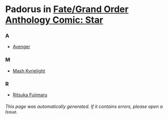 # Padorus in [Fate/Grand Order Anthology Comic: Star](https://myanimelist.net/manga/96890/Fate_Grand_Order_Anthology_Comic__Star)

### A
* [Avenger](https://github.com/shadow578/Project-Padoru/blob/master/table-of-contents/characters/Avenger.md)

### M
* [Mash Kyrielight](https://github.com/shadow578/Project-Padoru/blob/master/table-of-contents/characters/MashKyrielight.md)

### R
* [Ritsuka Fujimaru](https://github.com/shadow578/Project-Padoru/blob/master/table-of-contents/characters/RitsukaFujimaru.md)

###### This page was automatically generated. If it contains errors, please open a Issue.
